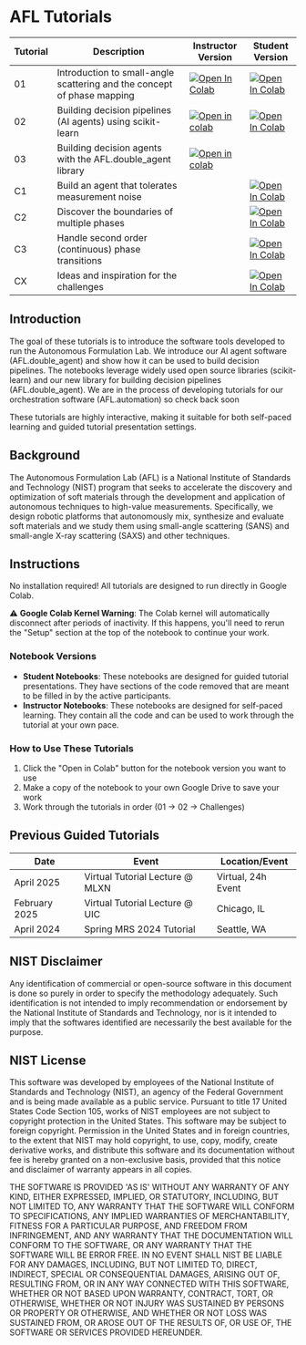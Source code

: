 # AFL Tutorials

| Tutorial | Description | Instructor Version | Student Version |
|----------|-------------|-------------------|-----------------|
| 01 | Introduction to small-angle scattering and the concept of phase mapping | [![Open In Colab](https://colab.research.google.com/assets/colab-badge.svg)](https://colab.research.google.com/github/martintb/AFL-tutorial/blob/main/notebooks/01-introduction-instructor.ipynb) | [![Open In Colab](https://colab.research.google.com/assets/colab-badge.svg)](https://colab.research.google.com/github/martintb/AFL-tutorial/blob/main/notebooks/01-introduction-student.ipynb) |
| 02 | Building decision pipelines (AI agents) using scikit-learn | [![Open in colab](https://colab.research.google.com/assets/colab-badge.svg)](https://colab.research.google.com/github/martintb/afl-tutorial/blob/main/notebooks/02-sklearn-instructor.ipynb) | [![Open In Colab](https://colab.research.google.com/assets/colab-badge.svg)](https://colab.research.google.com/github/martintb/AFL-tutorial/blob/main/notebooks/02-sklearn-student.ipynb) |
| 03 | Building decision agents with the AFL.double_agent library | [![Open in colab](https://colab.research.google.com/assets/colab-badge.svg)](https://colab.research.google.com/github/martintb/afl-tutorial/blob/main/notebooks/03-afl-pipelines-instructor.ipynb) || 🚧 Under Development |
| C1 | Build an agent that tolerates measurement noise | | [![Open In Colab](https://colab.research.google.com/assets/colab-badge.svg)](https://colab.research.google.com/github/martintb/AFL-tutorial/blob/main/notebooks/C1-challenge1.ipynb) |
| C2 | Discover the boundaries of multiple phases | | [![Open In Colab](https://colab.research.google.com/assets/colab-badge.svg)](https://colab.research.google.com/github/martintb/AFL-tutorial/blob/main/notebooks/C2-challenge2.ipynb) |
| C3 | Handle second order (continuous) phase transitions | | [![Open In Colab](https://colab.research.google.com/assets/colab-badge.svg)](https://colab.research.google.com/github/martintb/AFL-tutorial/blob/main/notebooks/C3-challenge3.ipynb) |
| CX | Ideas and inspiration for the challenges | | [![Open In Colab](https://colab.research.google.com/assets/colab-badge.svg)](https://colab.research.google.com/github/martintb/AFL-tutorial/blob/main/notebooks/CX-inspiration.ipynb) |

## Introduction

The goal of these tutorials is to introduce the software tools developed to run the Autonomous Formulation Lab. We introduce our AI agent software (AFL.double_agent) and show how it can be used to build decision pipelines. The notebooks leverage widely used open source libraries (scikit-learn) and our new library for building decision pipelines (AFL.double_agent). We are in the process of developing tutorials for our orchestration software (AFL.automation) so check back soon

These tutorials are highly interactive, making it suitable for both self-paced learning and guided tutorial presentation settings.

## Background

The Autonomous Formulation Lab (AFL) is a National Institute of Standards and Technology (NIST) program that seeks to accelerate the discovery and optimization of soft materials through the development and application of autonomous techniques to high-value measurements. Specifically, we design robotic platforms that autonomously mix, synthesize and evaluate soft materials and we study them using small-angle scattering (SANS) and small-angle X-ray scattering (SAXS) and other techniques.

## Instructions

No installation required! All tutorials are designed to run directly in Google Colab.

⚠️ **Google Colab Kernel Warning**: The Colab kernel will automatically disconnect after periods of inactivity. If this happens, you'll need to rerun the "Setup" section at the top of the notebook to continue your work.

### Notebook Versions
- **Student Notebooks**: These notebooks are designed for guided tutorial presentations. They have sections of the code removed that are meant to be filled in by the active participants.
- **Instructor Notebooks**: These notebooks are designed for self-paced learning. They contain all the code and can be used to work through the tutorial at your own pace.

### How to Use These Tutorials
1. Click the "Open in Colab" button for the notebook version you want to use
2. Make a copy of the notebook to your own Google Drive to save your work
3. Work through the tutorials in order (01 → 02 → Challenges)

## Previous Guided Tutorials

| Date | Event | Location/Event |
|------|--------|-----------|
| April 2025 | Virtual Tutorial Lecture @ MLXN|  Virtual, 24h Event |
| February 2025 | Virtual Tutorial Lecture @ UIC| Chicago, IL |
| April 2024 | Spring MRS 2024 Tutorial | Seattle, WA |

## NIST Disclaimer

Any identification of commercial or open-source software in this document is
done so purely in order to specify the methodology adequately. Such
identification is not intended to imply recommendation or endorsement by the
National Institute of Standards and Technology, nor is it intended to imply
that the softwares identified are necessarily the best available for the
purpose.

## NIST License
This software was developed by employees of the National Institute of Standards
and Technology (NIST), an agency of the Federal Government and is being made
available as a public service. Pursuant to title 17 United States Code Section
105, works of NIST employees are not subject to copyright protection in the
United States.  This software may be subject to foreign copyright.  Permission
in the United States and in foreign countries, to the extent that NIST may hold
copyright, to use, copy, modify, create derivative works, and distribute this
software and its documentation without fee is hereby granted on a non-exclusive
basis, provided that this notice and disclaimer of warranty appears in all
copies. 

THE SOFTWARE IS PROVIDED 'AS IS' WITHOUT ANY WARRANTY OF ANY KIND, EITHER
EXPRESSED, IMPLIED, OR STATUTORY, INCLUDING, BUT NOT LIMITED TO, ANY WARRANTY
THAT THE SOFTWARE WILL CONFORM TO SPECIFICATIONS, ANY IMPLIED WARRANTIES OF
MERCHANTABILITY, FITNESS FOR A PARTICULAR PURPOSE, AND FREEDOM FROM
INFRINGEMENT, AND ANY WARRANTY THAT THE DOCUMENTATION WILL CONFORM TO THE
SOFTWARE, OR ANY WARRANTY THAT THE SOFTWARE WILL BE ERROR FREE.  IN NO EVENT
SHALL NIST BE LIABLE FOR ANY DAMAGES, INCLUDING, BUT NOT LIMITED TO, DIRECT,
INDIRECT, SPECIAL OR CONSEQUENTIAL DAMAGES, ARISING OUT OF, RESULTING FROM, OR
IN ANY WAY CONNECTED WITH THIS SOFTWARE, WHETHER OR NOT BASED UPON WARRANTY,
CONTRACT, TORT, OR OTHERWISE, WHETHER OR NOT INJURY WAS SUSTAINED BY PERSONS OR
PROPERTY OR OTHERWISE, AND WHETHER OR NOT LOSS WAS SUSTAINED FROM, OR AROSE OUT
OF THE RESULTS OF, OR USE OF, THE SOFTWARE OR SERVICES PROVIDED HEREUNDER.